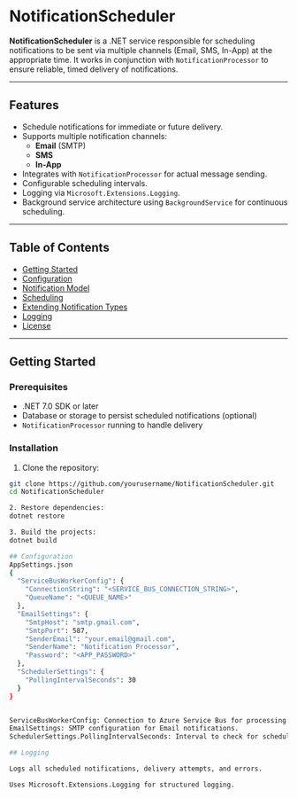 # NotificationScheduler

**NotificationScheduler** is a .NET service responsible for scheduling notifications to be sent via multiple channels (Email, SMS, In-App) at the appropriate time. It works in conjunction with `NotificationProcessor` to ensure reliable, timed delivery of notifications.

---

## Features

- Schedule notifications for immediate or future delivery.
- Supports multiple notification channels:
    - **Email** (SMTP)
    - **SMS**
    - **In-App**
- Integrates with `NotificationProcessor` for actual message sending.
- Configurable scheduling intervals.
- Logging via `Microsoft.Extensions.Logging`.
- Background service architecture using `BackgroundService` for continuous scheduling.

---

## Table of Contents

- [Getting Started](#getting-started)
- [Configuration](#configuration)
- [Notification Model](#notification-model)
- [Scheduling](#scheduling)
- [Extending Notification Types](#extending-notification-types)
- [Logging](#logging)
- [License](#license)

---

## Getting Started

### Prerequisites

- .NET 7.0 SDK or later
- Database or storage to persist scheduled notifications (optional)
- `NotificationProcessor` running to handle delivery

### Installation

1. Clone the repository:

```bash
git clone https://github.com/yourusername/NotificationScheduler.git
cd NotificationScheduler

2. Restore dependencies:
dotnet restore

3. Build the projects:
dotnet build

## Configuration
AppSettings.json
{
  "ServiceBusWorkerConfig": {
    "ConnectionString": "<SERVICE_BUS_CONNECTION_STRING>",
    "QueueName": "<QUEUE_NAME>"
  },
  "EmailSettings": {
    "SmtpHost": "smtp.gmail.com",
    "SmtpPort": 587,
    "SenderEmail": "your.email@gmail.com",
    "SenderName": "Notification Processor",
    "Password": "<APP_PASSWORD>"
  },
  "SchedulerSettings": {
    "PollingIntervalSeconds": 30
  }
}


ServiceBusWorkerConfig: Connection to Azure Service Bus for processing messages.
EmailSettings: SMTP configuration for Email notifications.
SchedulerSettings.PollingIntervalSeconds: Interval to check for scheduled notifications.

## Logging

Logs all scheduled notifications, delivery attempts, and errors.

Uses Microsoft.Extensions.Logging for structured logging.